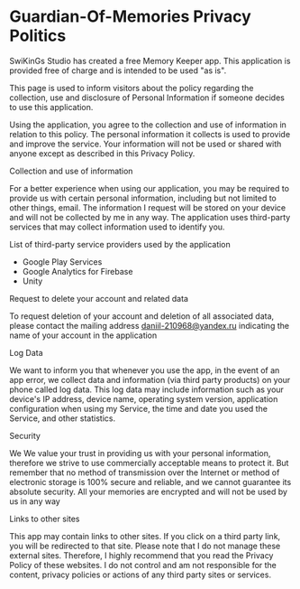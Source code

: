 # Guardian-Of-Memories Privacy Politics
SwiKinGs Studio has created a free Memory Keeper app. This application is provided free of charge and is intended to be used "as is".

This page is used to inform visitors about the policy regarding the collection, use and disclosure of Personal Information if someone decides to use this application.

Using the application, you agree to the collection and use of information in relation to this policy. The personal information it collects is used to provide and improve the service. Your information will not be used or shared with anyone except as described in this Privacy Policy.

Collection and use of information

For a better experience when using our application, you may be required to provide us with certain personal information, including but not limited to other things, email. The information I request will be stored on your device and will not be collected by me in any way.
The application uses third-party services that may collect information used to identify you.

List of third-party service providers used by the application
* Google Play Services
* Google Analytics for Firebase
* Unity

Request to delete your account and related data

To request deletion of your account and deletion of all associated data, please contact the mailing address daniil-210968@yandex.ru indicating the name of your account in the application

Log Data

We want to inform you that whenever you use the app, in the event of an app error, we collect data and information (via third party products) on your phone called log data. This log data may include information such as your device's IP address, device name, operating system version, application configuration when using my Service, the time and date you used the Service, and other statistics.

Security

We We value your trust in providing us with your personal information, therefore we strive to use commercially acceptable means to protect it. But remember that no method of transmission over the Internet or method of electronic storage is 100% secure and reliable, and we cannot guarantee its absolute security. 
All your memories are encrypted and will not be used by us in any way

Links to other sites

This app may contain links to other sites. If you click on a third party link, you will be redirected to that site. Please note that I do not manage these external sites. Therefore, I highly recommend that you read the Privacy Policy of these websites. I do not control and am not responsible for the content, privacy policies or actions of any third party sites or services.
